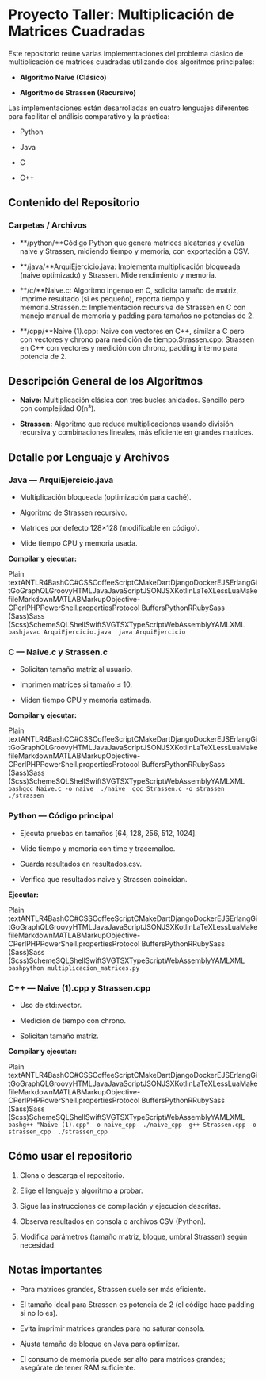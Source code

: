 Proyecto Taller: Multiplicación de Matrices Cuadradas
=====================================================

Este repositorio reúne varias implementaciones del problema clásico de multiplicación de matrices cuadradas utilizando dos algoritmos principales:

*   **Algoritmo Naive (Clásico)**
    
*   **Algoritmo de Strassen (Recursivo)**
    

Las implementaciones están desarrolladas en cuatro lenguajes diferentes para facilitar el análisis comparativo y la práctica:

*   Python
    
*   Java
    
*   C
    
*   C++
    

Contenido del Repositorio
-------------------------

### Carpetas / Archivos

*   **/python/**Código Python que genera matrices aleatorias y evalúa naive y Strassen, midiendo tiempo y memoria, con exportación a CSV.
    
*   **/java/**ArquiEjercicio.java: Implementa multiplicación bloqueada (naive optimizado) y Strassen. Mide rendimiento y memoria.
    
*   **/c/**Naive.c: Algoritmo ingenuo en C, solicita tamaño de matriz, imprime resultado (si es pequeño), reporta tiempo y memoria.Strassen.c: Implementación recursiva de Strassen en C con manejo manual de memoria y padding para tamaños no potencias de 2.
    
*   **/cpp/**Naive (1).cpp: Naive con vectores en C++, similar a C pero con vectores y chrono para medición de tiempo.Strassen.cpp: Strassen en C++ con vectores y medición con chrono, padding interno para potencia de 2.
    

Descripción General de los Algoritmos
-------------------------------------

*   **Naive:** Multiplicación clásica con tres bucles anidados. Sencillo pero con complejidad O(n³).
    
*   **Strassen:** Algoritmo que reduce multiplicaciones usando división recursiva y combinaciones lineales, más eficiente en grandes matrices.
    

Detalle por Lenguaje y Archivos
-------------------------------

### Java — ArquiEjercicio.java

*   Multiplicación bloqueada (optimización para caché).
    
*   Algoritmo de Strassen recursivo.
    
*   Matrices por defecto 128×128 (modificable en código).
    
*   Mide tiempo CPU y memoria usada.
    

**Compilar y ejecutar:**

Plain textANTLR4BashCC#CSSCoffeeScriptCMakeDartDjangoDockerEJSErlangGitGoGraphQLGroovyHTMLJavaJavaScriptJSONJSXKotlinLaTeXLessLuaMakefileMarkdownMATLABMarkupObjective-CPerlPHPPowerShell.propertiesProtocol BuffersPythonRRubySass (Sass)Sass (Scss)SchemeSQLShellSwiftSVGTSXTypeScriptWebAssemblyYAMLXML`   bashjavac ArquiEjercicio.java  java ArquiEjercicio   `

### C — Naive.c y Strassen.c

*   Solicitan tamaño matriz al usuario.
    
*   Imprimen matrices si tamaño ≤ 10.
    
*   Miden tiempo CPU y memoria estimada.
    

**Compilar y ejecutar:**

Plain textANTLR4BashCC#CSSCoffeeScriptCMakeDartDjangoDockerEJSErlangGitGoGraphQLGroovyHTMLJavaJavaScriptJSONJSXKotlinLaTeXLessLuaMakefileMarkdownMATLABMarkupObjective-CPerlPHPPowerShell.propertiesProtocol BuffersPythonRRubySass (Sass)Sass (Scss)SchemeSQLShellSwiftSVGTSXTypeScriptWebAssemblyYAMLXML`   bashgcc Naive.c -o naive  ./naive  gcc Strassen.c -o strassen  ./strassen   `

### Python — Código principal

*   Ejecuta pruebas en tamaños \[64, 128, 256, 512, 1024\].
    
*   Mide tiempo y memoria con time y tracemalloc.
    
*   Guarda resultados en resultados.csv.
    
*   Verifica que resultados naive y Strassen coincidan.
    

**Ejecutar:**

Plain textANTLR4BashCC#CSSCoffeeScriptCMakeDartDjangoDockerEJSErlangGitGoGraphQLGroovyHTMLJavaJavaScriptJSONJSXKotlinLaTeXLessLuaMakefileMarkdownMATLABMarkupObjective-CPerlPHPPowerShell.propertiesProtocol BuffersPythonRRubySass (Sass)Sass (Scss)SchemeSQLShellSwiftSVGTSXTypeScriptWebAssemblyYAMLXML`   bashpython multiplicacion_matrices.py   `

### C++ — Naive (1).cpp y Strassen.cpp

*   Uso de std::vector.
    
*   Medición de tiempo con chrono.
    
*   Solicitan tamaño matriz.
    

**Compilar y ejecutar:**

Plain textANTLR4BashCC#CSSCoffeeScriptCMakeDartDjangoDockerEJSErlangGitGoGraphQLGroovyHTMLJavaJavaScriptJSONJSXKotlinLaTeXLessLuaMakefileMarkdownMATLABMarkupObjective-CPerlPHPPowerShell.propertiesProtocol BuffersPythonRRubySass (Sass)Sass (Scss)SchemeSQLShellSwiftSVGTSXTypeScriptWebAssemblyYAMLXML`   bashg++ "Naive (1).cpp" -o naive_cpp  ./naive_cpp  g++ Strassen.cpp -o strassen_cpp  ./strassen_cpp   `

Cómo usar el repositorio
------------------------

1.  Clona o descarga el repositorio.
    
2.  Elige el lenguaje y algoritmo a probar.
    
3.  Sigue las instrucciones de compilación y ejecución descritas.
    
4.  Observa resultados en consola o archivos CSV (Python).
    
5.  Modifica parámetros (tamaño matriz, bloque, umbral Strassen) según necesidad.
    

Notas importantes
-----------------

*   Para matrices grandes, Strassen suele ser más eficiente.
    
*   El tamaño ideal para Strassen es potencia de 2 (el código hace padding si no lo es).
    
*   Evita imprimir matrices grandes para no saturar consola.
    
*   Ajusta tamaño de bloque en Java para optimizar.
    
*   El consumo de memoria puede ser alto para matrices grandes; asegúrate de tener RAM suficiente.
